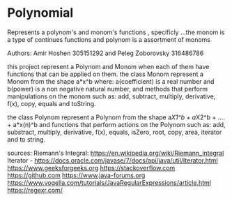 # Polynomial
Represents a polynom's and monom's functions , specificly ...the monom is a type of continues functions and polynom is a assortment of monoms

Authors: Amir Hoshen 305151292 and Peleg Zoborovsky 316486786

this project represent a Polynom and Monom when each of them have functions that can be applied on them.
the class Monom represent a Monom from the shape a*x^b where: a(coefficient) is a real number and b(power) is a non negative natural number,
and methods that perform manipulations on the monom such as:
add, subtract, multiply, derivative, f(x), copy, equals and toString.

the class Polynom represent a Polynom from the shape   a*X1^b + a*X2^b + .... + a*x(n)^b 
and functions that perform actions on the Polynom such as:
add, substract, multiply, derivative, f(x), equals, isZero, root, copy, area, iterator and to string.

sources:
Riemann's Integral:  https://en.wikipedia.org/wiki/Riemann_integral 
Iterator - https://docs.oracle.com/javase/7/docs/api/java/util/Iterator.html 
https://www.geeksforgeeks.org 
https://stackoverflow.com 
https://github.com 
https://www.java-forums.org
https://www.vogella.com/tutorials/JavaRegularExpressions/article.html
https://regexr.com/
